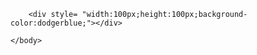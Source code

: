 <!DOCTYPE html>
<html>
	<head>
		<meta charset="utf-8" />
		<title></title>
	</head>
	<body>
		
		<div style= "width:100px;height:100px;background-color:dodgerblue;"></div>
		
	</body>
</html>

